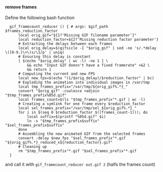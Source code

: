 #### remove frames

Define the following bash function

      gif_framecount_reducer () { # args: $gif_path $frames_reduction_factor
          local orig_gif="${1?'Missing GIF filename parameter'}"
          local reduction_factor=${2?'Missing reduction factor parameter'}
          # Extracting the delays between each frames
          local orig_delay=$(gifsicle -I "$orig_gif" | sed -ne 's/.*delay \([0-9.]\+\)s/\1/p' | uniq)
          # Ensuring this delay is constant
          [ $(echo "$orig_delay" | wc -l) -ne 1 ] \
              && echo "Input GIF doesn't have a fixed framerate" >&2 \
              && return 1
          # Computing the current and new FPS
          local new_fps=$(echo "(1/$orig_delay)/$reduction_factor" | bc)
          # Exploding the animation into individual images in /var/tmp
          local tmp_frames_prefix="/var/tmp/${orig_gif%.*}_"
          convert "$orig_gif" -coalesce +adjoin "$tmp_frames_prefix%05d.gif"
          local frames_count=$(ls "$tmp_frames_prefix"*.gif | wc -l)
          # Creating a symlink for one frame every $reduction_factor
          local sel_frames_prefix="/var/tmp/sel_${orig_gif%.*}_"
          for i in $(seq 0 $reduction_factor $((frames_count-1))); do
              local suffix=$(printf "%05d.gif" $i)
              ln -s "$tmp_frames_prefix$suffix" "$sel_frames_prefix$suffix"
          done
          # Assembling the new animated GIF from the selected frames
          convert -delay $new_fps "$sel_frames_prefix"*.gif "${orig_gif%.*}_reduced_x${reduction_factor}.gif"
          # Cleaning up
          rm "$tmp_frames_prefix"*.gif "$sel_frames_prefix"*.gif
      }
      
and call it with `gif_framecount_reducer out.gif 2` (halfs the frames count)
